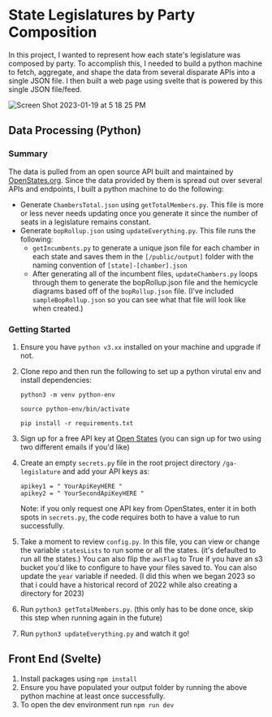 # State Legislatures by Party Composition

In this project, I wanted to represent how each state's legislature was composed by party. To accomplish this, I needed to build a python machine to fetch, aggregate, and shape the data from several disparate APIs into a single JSON file. I then built a web page using svelte that is powered by this single JSON file/feed.

![Screen Shot 2023-01-19 at 5 18 25 PM](https://user-images.githubusercontent.com/58115871/214136909-af60e4eb-3773-41fb-8c61-d70b8166e25d.png)

## Data Processing (Python)

### Summary

The data is pulled from an open source API built and maintained by [OpenStates.org](https://openstates.org/). Since the data provided by them is spread out over several APIs and endpoints, I built a python machine to do the following:

- Generate `ChambersTotal.json` using `getTotalMembers.py`. This file is more or less never needs updating once you generate it since the number of seats in a legislature remains constant.
- Generate `bopRollup.json` using `updateEverything.py`. This file runs the following:
  - `getIncumbents.py` to generate a unique json file for each chamber in each state and saves them in the `[/public/output]` folder with the naming convention of `[state]-[chamber].json`
  - After generating all of the incumbent files, `updateChambers.py` loops through them to generate the bopRollup.json file and the hemicycle diagrams based off of the `bopRollup.json` file. (I've included `sampleBopRollup.json` so you can see what that file will look like when created.)

### Getting Started

1. Ensure you have `python v3.xx` installed on your machine and upgrade if not.
2. Clone repo and then run the following to set up a python virutal env and install dependencies:

   ```
   python3 -m venv python-env

   source python-env/bin/activate

   pip install -r requirements.txt
   ```

3. Sign up for a free API key at [Open States](https://openstates.org/accounts/login/?next=/accounts/profile/#apikey) (you can sign up for two using two different emails if you'd like)
4. Create an empty `secrets.py` file in the root project directory `/ga-legislature` and add your API keys as:
   ```
   apikey1 = " YourApiKeyHERE "
   apikey2 = " YourSecondApiKeyHERE "
   ```
   Note: if you only request one API key from OpenStates, enter it in both spots in `secrets.py`, the code requires both to have a value to run successfully.
5. Take a moment to review `config.py`. In this file, you can view or change the variable `statesLists` to run some or all the states. (it's defaulted to run all the states.) You can also flip the `awsFlag` to True if you have an s3 bucket you'd like to configure to have your files saved to. You can also update the `year` variable if needed. (I did this when we began 2023 so that i could have a historical record of 2022 while also creating a directory for 2023)
6. Run `python3 getTotalMembers.py`. (this only has to be done once, skip this step when running again in the future)
7. Run `python3 updateEverything.py` and watch it go!

## Front End (Svelte)

1. Install packages using `npm install`
2. Ensure you have populated your output folder by running the above python machine at least once successfully.
3. To open the dev environment run `npm run dev`<br>
